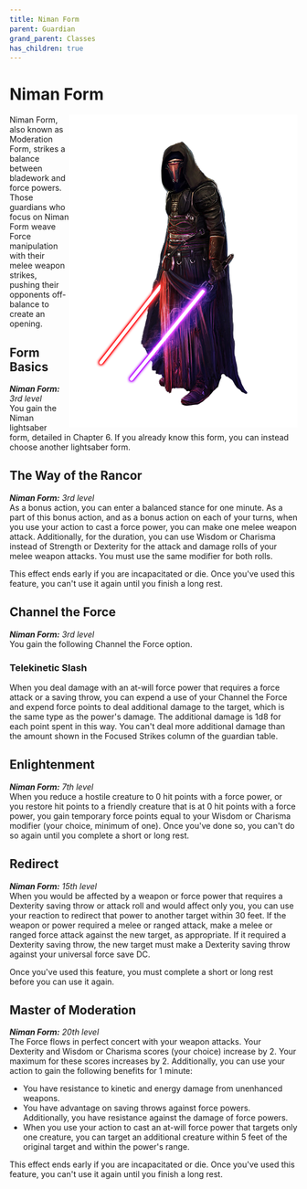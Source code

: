 ```yaml
---
title: Niman Form
parent: Guardian
grand_parent: Classes
has_children: true
---
```


# Niman Form

<img src='../../../../zzImages/Classes/guardian_form06.png' style='float:right; width:400px;'>

Niman Form, also known as Moderation Form, strikes a balance between bladework and force powers. Those guardians who focus on Niman Form weave Force manipulation with their melee weapon strikes, pushing their opponents off-balance to create an opening.

## Form Basics
_**Niman Form:** 3rd level_<br>
You gain the Niman lightsaber form, detailed in Chapter 6. If you already know this form, you can instead choose another lightsaber form.

## The Way of the Rancor
_**Niman Form:** 3rd level_<br>
As a bonus action, you can enter a balanced stance for one minute. As a part of this bonus action, and as a bonus action on each of your turns, when you use your action to cast a force power, you can make one melee weapon attack. Additionally, for the duration, you can use Wisdom or Charisma instead of Strength or Dexterity for the attack and damage rolls of your melee weapon attacks. You must use the same modifier for both rolls.

This effect ends early if you are incapacitated or die. Once you've used this feature, you can't use it again until you finish a long rest.



## Channel the Force
_**Niman Form:** 3rd level_<br>
You gain the following Channel the Force option.

### Telekinetic Slash
When you deal damage with an at-will force power that requires a force attack or a saving throw, you can expend a use of your Channel the Force and expend force points to deal additional damage to the target, which is the same type as the power's damage. The additional damage is 1d8 for each point spent in this way. You can't deal more additional damage than the amount shown in the Focused Strikes column of the guardian table.

## Enlightenment
_**Niman Form:** 7th level_<br>
When you reduce a hostile creature to 0 hit points with a force power, or you restore hit points to a friendly creature that is at 0 hit points with a force power, you gain temporary force points equal to your Wisdom or Charisma modifier (your choice, minimum of one). Once you've done so, you can't do so again until you complete a short or long rest.

## Redirect
_**Niman Form:** 15th level_<br>
When you would be affected by a weapon or force power that requires a Dexterity saving throw or attack roll and would affect only you, you can use your reaction to redirect that power to another target within 30 feet. If the weapon or power required a melee or ranged attack, make a melee or ranged force attack against the new target, as appropriate. If it required a Dexterity saving throw, the new target must make a Dexterity saving throw against your universal force save DC.

Once you've used this feature, you must complete a short or long rest before you can use it again.

## Master of Moderation
_**Niman Form:** 20th level_<br>
The Force flows in perfect concert with your weapon attacks. Your Dexterity and Wisdom or Charisma scores (your choice) increase by 2. Your maximum for these scores increases by 2. Additionally, you can use your action to gain the following benefits for 1 minute:
- You have resistance to kinetic and energy damage from unenhanced weapons.
- You have advantage on saving throws against force powers. Additionally, you have resistance against the damage of force powers.
- When you use your action to cast an at-will force power that targets only one creature, you can target an additional creature within 5 feet of the original target and within the power's range.

This effect ends early if you are incapacitated or die. Once you've used this feature, you can't use it again until you finish a long rest.
